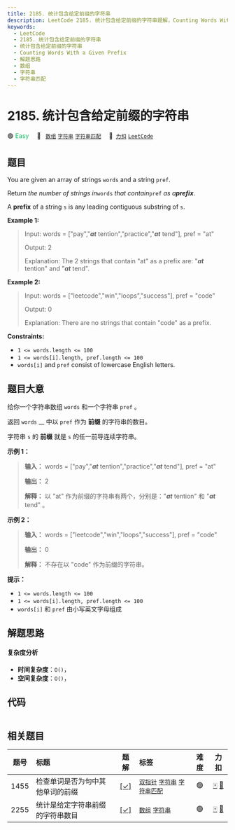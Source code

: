 ```yaml
---
title: 2185. 统计包含给定前缀的字符串
description: LeetCode 2185. 统计包含给定前缀的字符串题解，Counting Words With a Given Prefix，包含解题思路、复杂度分析以及完整的 JavaScript 代码实现。
keywords:
  - LeetCode
  - 2185. 统计包含给定前缀的字符串
  - 统计包含给定前缀的字符串
  - Counting Words With a Given Prefix
  - 解题思路
  - 数组
  - 字符串
  - 字符串匹配
---
```


# 2185. 统计包含给定前缀的字符串

🟢 <font color=#15bd66>Easy</font>&emsp; 🔖&ensp; [`数组`](/tag/array.md) [`字符串`](/tag/string.md) [`字符串匹配`](/tag/string-matching.md)&emsp; 🔗&ensp;[`力扣`](https://leetcode.cn/problems/counting-words-with-a-given-prefix) [`LeetCode`](https://leetcode.com/problems/counting-words-with-a-given-prefix)

## 题目

You are given an array of strings `words` and a string `pref`.

Return _the number of strings in_`words` _that contain_`pref` _as
a**prefix**_.

A **prefix** of a string `s` is any leading contiguous substring of `s`.



**Example 1:**

> Input: words = ["pay","**_at_** tention","practice","_**at**_ tend"], pref = "at"
> 
> Output: 2
> 
> Explanation: The 2 strings that contain "at" as a prefix are: "_**at**_ tention" and "_**at**_ tend".

**Example 2:**

> Input: words = ["leetcode","win","loops","success"], pref = "code"
> 
> Output: 0
> 
> Explanation: There are no strings that contain "code" as a prefix.

**Constraints:**

  * `1 <= words.length <= 100`
  * `1 <= words[i].length, pref.length <= 100`
  * `words[i]` and `pref` consist of lowercase English letters.


## 题目大意

给你一个字符串数组 `words` 和一个字符串 `pref` 。

返回 `words` __ 中以 `pref` 作为 **前缀** 的字符串的数目。

字符串 `s` 的 **前缀** 就是  `s` 的任一前导连续字符串。



**示例 1：**

> 
> 
> 
> 
> 
> **输入：** words = ["pay","_**at**_ tention","practice","_**at**_ tend"], pref = "at"
> 
> **输出：** 2
> 
> **解释：** 以 "at" 作为前缀的字符串有两个，分别是："_**at**_ tention" 和 "_**at**_ tend" 。
> 
> 

**示例 2：**

> 
> 
> 
> 
> 
> **输入：** words = ["leetcode","win","loops","success"], pref = "code"
> 
> **输出：** 0
> 
> **解释：** 不存在以 "code" 作为前缀的字符串。
> 
> 



**提示：**

  * `1 <= words.length <= 100`
  * `1 <= words[i].length, pref.length <= 100`
  * `words[i]` 和 `pref` 由小写英文字母组成


## 解题思路

#### 复杂度分析

- **时间复杂度**：`O()`，
- **空间复杂度**：`O()`，

## 代码

```javascript

```

## 相关题目

<!-- prettier-ignore -->
| 题号 | 标题 | 题解 | 标签 | 难度 | 力扣 |
| :------: | :------ | :------: | :------ | :------: | :------: |
| 1455 | 检查单词是否为句中其他单词的前缀 | [[✓]](/problem/1455.md) |  [`双指针`](/tag/two-pointers.md) [`字符串`](/tag/string.md) [`字符串匹配`](/tag/string-matching.md) | 🟢 | [🀄️](https://leetcode.cn/problems/check-if-a-word-occurs-as-a-prefix-of-any-word-in-a-sentence) [🔗](https://leetcode.com/problems/check-if-a-word-occurs-as-a-prefix-of-any-word-in-a-sentence) |
| 2255 | 统计是给定字符串前缀的字符串数目 | [[✓]](/problem/2255.md) |  [`数组`](/tag/array.md) [`字符串`](/tag/string.md) | 🟢 | [🀄️](https://leetcode.cn/problems/count-prefixes-of-a-given-string) [🔗](https://leetcode.com/problems/count-prefixes-of-a-given-string) |